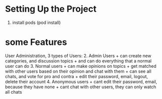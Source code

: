 # Setting Up the Project
1. install pods (pod install)

# some Features
User Administration, 3 types of Users: 
2. Admin Users
    + can create new categories, and discussion topics 
    + and can do everything that a normal user can do
3. Normal users 
    + can make opinions on topics
    + get matched with other users based on their opinion and chat with them
    + can see all chats, and vote for pro and contra
    + edit their password, email, logout, delete their account
4. Anonymous users
    + cant edit their password, email, because they have none
    + cant chat with other users, they can only watch all chats

